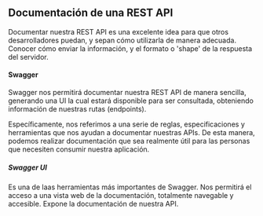 ## Documentación de una REST API

Documentar nuestra REST API es una excelente idea para que otros desarrolladores puedan, y sepan cómo utilizarla de manera adecuada. Conocer cómo enviar la información, y el formato o 'shape' de la respuesta del servidor.

#### Swagger

Swagger nos permitirá documentar nuestra REST API de manera sencilla, generando una UI la cual estará disponible para ser consultada, obteniendo información de nuestras rutas (endpoints). <br/>

Específicamente, nos referimos a una serie de reglas, especificaciones y herramientas que nos ayudan a documentar nuestras APIs. De esta manera, podemos realizar documentación que sea realmente útil para las personas que necesiten consumir nuestra aplicación.

##### Swagger UI

Es una de laas herramientas más importantes de Swagger. Nos permitirá el acceso a una vista web de la documentación, totalmente navegable y accesible. Expone la documentación de nuestra API.